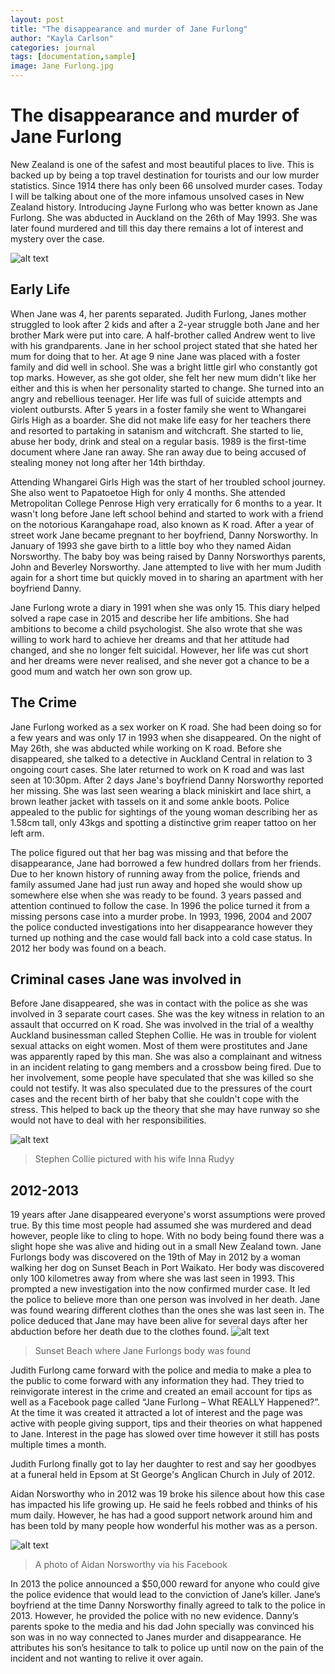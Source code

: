 ```yaml
---
layout: post
title: "The disappearance and murder of Jane Furlong"
author: "Kayla Carlson"
categories: journal
tags: [documentation,sample]
image: Jane Furlong.jpg
---
```


# The disappearance and murder of Jane Furlong
New Zealand is one of the safest and most beautiful places to live. This is backed up by being a top travel destination for tourists and our low murder statistics. Since 1914 there has only been 66 unsolved murder cases. Today I will be talking about one of the more infamous unsolved cases in New Zealand history. Introducing Jayne Furlong who was better known as Jane Furlong. She was abducted in Auckland on the 26th of May 1993. She was later found murdered and till this day there remains a lot of interest and mystery over the case.

![alt text](https://raw.githubusercontent.com/kaylamcarlson/kaylamcarlson.github.io/master/assets/img/JaneFurlong.jpg)

## Early Life 
When Jane was 4, her parents separated. Judith Furlong, Janes mother struggled to look after 2 kids and after a 2-year struggle both Jane and her brother Mark were put into care. A half-brother called Andrew went to live with his grandparents. Jane in her school project stated that she hated her mum for doing that to her. At age 9 nine Jane was placed with a foster family and did well in school. She was a bright little girl who constantly got top marks. However, as she got older, she felt her new mum didn't like her either and this is when her personality started to change. She turned into an angry and rebellious teenager. Her life was full of suicide attempts and violent outbursts. After 5 years in a foster family she went to Whangarei Girls High as a boarder. She did not make life easy for her teachers there and resorted to partaking in satanism and witchcraft. She started to lie, abuse her body, drink and steal on a regular basis. 1989 is the first-time document where Jane ran away. She ran away due to being accused of stealing money not long after her 14th birthday. 

Attending Whangarei Girls High was the start of her troubled school journey. She also went to Papatoetoe High for only 4 months. She attended Metropolitan College Penrose High very erratically for 6 months to a year. It wasn't long before Jane left school behind and started to work with a friend on the notorious Karangahape road, also known as K road. After a year of street work Jane became pregnant to her boyfriend, Danny Norsworthy. In January of 1993 she gave birth to a little boy who they named Aidan Norsworthy. The baby boy was being raised by Danny Norsworthys parents, John and Beverley Norsworthy. Jane attempted to live with her mum Judith again for a short time but quickly moved in to sharing an apartment with her boyfriend Danny. 

Jane Furlong wrote a diary in 1991 when she was only 15. This diary helped solved a rape case in 2015 and describe her life ambitions. She had ambitions to become a child psychologist. She also wrote that she was willing to work hard to achieve her dreams and that her attitude had changed, and she no longer felt suicidal. However, her life was cut short and her dreams were never realised, and she never got a chance to be a good mum and watch her own son grow up. 

## The Crime
Jane Furlong worked as a sex worker on K road. She had been doing so for a few years and was only 17 in 1993 when she disappeared. On the night of May 26th, she was abducted while working on K road. Before she disappeared, she talked to a detective in Auckland Central in relation to 3 ongoing court cases. She later returned to work on K road and was last seen at 10:30pm. After 2 days Jane's boyfriend Danny Norsworthy reported her missing. She was last seen wearing a black miniskirt and lace shirt, a brown leather jacket with tassels on it and some ankle boots. Police appealed to the public for sightings of the young woman describing her as 1.58cm tall, only 43kgs and spotting a distinctive grim reaper tattoo on her left arm.

The police figured out that her bag was missing and that before the disappearance, Jane had borrowed a few hundred dollars from her friends. Due to her known history of running away from the police, friends and family assumed Jane had just run away and hoped she would show up somewhere else when she was ready to be found. 3 years passed and attention continued to follow the case. In 1996 the police turned it from a missing persons case into a murder probe. In 1993, 1996, 2004 and 2007 the police conducted investigations into her disappearance however they turned up nothing and the case would fall back into a cold case status. In 2012 her body was found on a beach. 

## Criminal cases Jane was involved in
Before Jane disappeared, she was in contact with the police as she was involved in 3 separate court cases. She was the key witness in relation to an assault that occurred on K road. She was involved in the trial of a wealthy Auckland businessman called Stephen Collie. He was in trouble for violent sexual attacks on eight women. Most of them were prostitutes and Jane was apparently raped by this man. She was also a complainant and witness in an incident relating to gang members and a crossbow being fired. Due to her involvement, some people have speculated that she was killed so she could not testify. It was also speculated due to the pressures of the court cases and the recent birth of her baby that she couldn't cope with the stress. This helped to back up the theory that she may have runway so she would not have to deal with her responsibilities.

![alt text](https://raw.githubusercontent.com/kaylamcarlson/kaylamcarlson.github.io/master/assets/img/Stephen%20Collie.jpg) 
> Stephen Collie pictured with his wife Inna Rudyy

## 2012-2013
19 years after Jane disappeared everyone's worst assumptions were proved true. By this time most people had assumed she was murdered and dead however, people like to cling to hope. With no body being found there was a slight hope she was alive and hiding out in a small New Zealand town. Jane Furlongs body was discovered on the 19th of May in 2012 by a woman walking her dog on Sunset Beach in Port Waikato. Her body was discovered only 100 kilometres away from where she was last seen in 1993. This prompted a new investigation into the now confirmed murder case. It led the police to believe more than one person was involved in her death. Jane was found wearing different clothes than the ones she was last seen in. The police deduced that Jane may have been alive for several days after her abduction before her death due to the clothes found.
![alt text](https://raw.githubusercontent.com/kaylamcarlson/kaylamcarlson.github.io/master/assets/img/Sunset%20Beach.jpg)
> Sunset Beach where Jane Furlongs body was found

Judith Furlong came forward with the police and media to make a plea to the public to come forward with any information they had. They tried to reinvigorate interest in the crime and created an email account for tips as well as a Facebook page called “Jane Furlong – What REALLY Happened?”. At the time it was created it attracted a lot of interest and the page was active with people giving support, tips and their theories on what happened to Jane. Interest in the page has slowed over time however it still has posts multiple times a month. 

Judith Furlong finally got to lay her daughter to rest and say her goodbyes at a funeral held in Epsom at St George's Anglican Church in July of 2012. 

Aidan Norsworthy who in 2012 was 19 broke his silence about how this case has impacted his life growing up. He said he feels robbed and thinks of his mum daily. However, he has had a good support network around him and has been told by many people how wonderful his mother was as a person.

![alt text](https://raw.githubusercontent.com/kaylamcarlson/kaylamcarlson.github.io/master/assets/img/Aidan%20Norsworthy.jpg) 
> A photo of Aidan Norsworthy via his Facebook

In 2013 the police announced a $50,000 reward for anyone who could give the police evidence that would lead to the conviction of Jane’s killer. Jane’s boyfriend at the time Danny Norsworthy finally agreed to talk to the police in 2013. However, he provided the police with no new evidence. Danny’s parents spoke to the media and his dad John specially was convinced his son was in no way connected to Janes murder and disappearance. He attributes his son’s hesitance to talk to police up until now on the pain of the incident and not wanting to relive it over again. 

